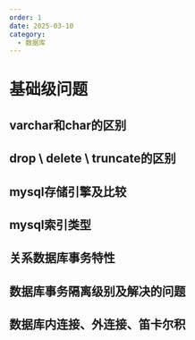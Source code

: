 ```yaml
---
order: 1
date: 2025-03-10
category: 
  - 数据库
---
```


# 基础级问题

## varchar和char的区别

## drop \ delete \ truncate的区别

## mysql存储引擎及比较

## mysql索引类型

## 关系数据库事务特性

## 数据库事务隔离级别及解决的问题

## 数据库内连接、外连接、笛卡尔积
